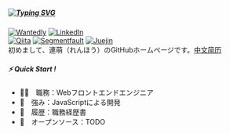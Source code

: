 ##### [![Typing SVG](https://readme-typing-svg.herokuapp.com?font=Murecho&duration=3000&size=15&height=25&color=000000&lines=%F0%9F%91%8B+Hey+there;%F0%9F%91%8B+%E6%9D%A5%E9%83%BD%E6%9D%A5%E4%BA%86;%F0%9F%91%8B+%E3%81%93%E3%82%93%E3%81%AB%E3%81%A1%E3%81%AF%EF%BC%81)](https://git.io/typing-svg)

[![Wantedly](https://img.shields.io/badge/-Wantedly-0097A7.svg?style=flat-square)](https://www.wantedly.com/id/kensoz)
[![LinkedIn](https://img.shields.io/badge/-LinkedIn-0288D1.svg?style=flat-square)](https://jp.linkedin.com/in/kensoz)\
[![Qiita](https://img.shields.io/badge/-Qiita-689F38.svg?style=flat-square)](https://qiita.com/kensoz)
[![Segmentfault](https://img.shields.io/badge/-Segmentfault-388E3C.svg?style=flat-square)](https://segmentfault.com/u/kensoz/articles)
[![Juejin](https://img.shields.io/badge/-Juejin-303F9F.svg?style=flat-square)](https://juejin.cn/user/1029616691882653)\
初めまして、連萌（れんほう）のGitHubホームページです。[中文简历](https://github.com/kensoz/resume/blob/master/docs/resume-cn.md)

##### ⚡ Quick Start !

+ 👨‍💻　職務：Webフロントエンドエンジニア
+ 💪　強み：JavaScriptによる開発
+ 📄　履歴：職務経歴書
+ 📖　オープンソース：TODO
